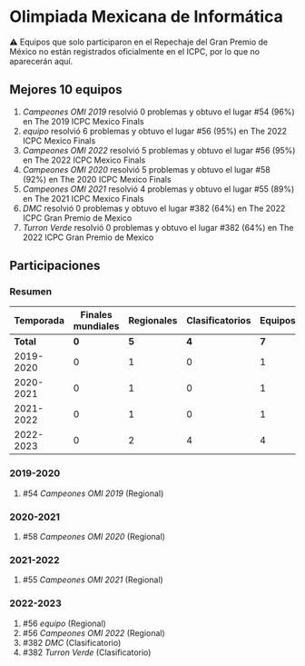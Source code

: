 ---
---

# Olimpiada Mexicana de Informática

:warning: Equipos que solo participaron en el Repechaje del Gran Premio de México no están registrados oficialmente en el ICPC, por lo que no aparecerán aquí.

## Mejores 10 equipos

1. _Campeones OMI 2019_ resolvió 0 problemas y obtuvo el lugar #54 (96%) en The 2019 ICPC Mexico Finals
1. _equipo_ resolvió 6 problemas y obtuvo el lugar #56 (95%) en The 2022 ICPC Mexico Finals
1. _Campeones OMI 2022_ resolvió 5 problemas y obtuvo el lugar #56 (95%) en The 2022 ICPC Mexico Finals
1. _Campeones OMI 2020_ resolvió 5 problemas y obtuvo el lugar #58 (92%) en The 2020 ICPC Mexico Finals
1. _Campeones OMI 2021_ resolvió 4 problemas y obtuvo el lugar #55 (89%) en The 2021 ICPC Mexico Finals
1. _DMC_ resolvió 0 problemas y obtuvo el lugar #382 (64%) en The 2022 ICPC Gran Premio de Mexico
1. _Turron Verde_ resolvió 0 problemas y obtuvo el lugar #382 (64%) en The 2022 ICPC Gran Premio de Mexico

## Participaciones

### Resumen

| Temporada | Finales mundiales | Regionales | Clasificatorios | Equipos |
| --- | --- | --- | --- | --- |
| **Total** | **0** | **5** | **4** | **7** |
| 2019-2020 | 0 | 1 | 0 | 1 |
| 2020-2021 | 0 | 1 | 0 | 1 |
| 2021-2022 | 0 | 1 | 0 | 1 |
| 2022-2023 | 0 | 2 | 4 | 4 |

### 2019-2020

1. #54 _Campeones OMI 2019_ (Regional)

### 2020-2021

1. #58 _Campeones OMI 2020_ (Regional)

### 2021-2022

1. #55 _Campeones OMI 2021_ (Regional)

### 2022-2023

1. #56 _equipo_ (Regional)
1. #56 _Campeones OMI 2022_ (Regional)
1. #382 _DMC_ (Clasificatorio)
1. #382 _Turron Verde_ (Clasificatorio)



